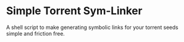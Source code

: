 # Simple Torrent Sym-Linker

A shell script to make generating symbolic links for your torrent seeds simple and friction free.

